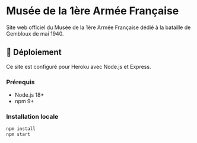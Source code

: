 # Musée de la 1ère Armée Française

Site web officiel du Musée de la 1ère Armée Française dédié à la bataille de Gembloux de mai 1940.

## 🚀 Déploiement

Ce site est configuré pour Heroku avec Node.js et Express.

### Prérequis
- Node.js 18+
- npm 9+

### Installation locale
```bash
npm install
npm start
